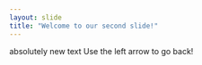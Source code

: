 ```yaml
---
layout: slide
title: "Welcome to our second slide!"
---
```

absolutely new text
Use the left arrow to go back!
